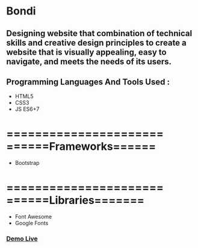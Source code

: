 # Bondi

## Designing website that combination of technical skills and creative design principles to create a website that is visually appealing, easy to navigate, and meets the needs of its users.

## Programming Languages And Tools Used : 

- HTML5
- CSS3
- JS  ES6+7

======================
======Frameworks======
======================
- Bootstrap

======================
======Libraries=======
======================
- Font Awesome
- Google Fonts

### <a href="https://bondi-design.netlify.app/">Demo Live</a>
